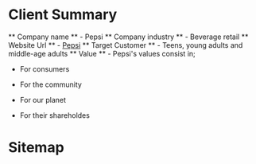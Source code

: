# Client Summary 

** Company name ** - Pepsi
** Company industry ** - Beverage retail
** Website Url ** - [Pepsi](https://www.pepsi.ca/)
** Target Customer ** - Teens, young adults and middle-age adults
** Value ** - Pepsi's values consist in;
*  For consumers
  

* For the community

* For our planet

* For their shareholdes 


# Sitemap

